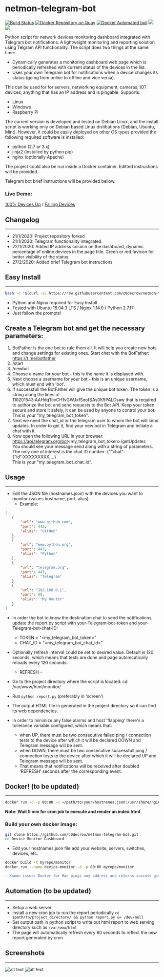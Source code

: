# netmon-telegram-bot
[![Build Status](https://travis-ci.org/circa10a/device-monitor-dashboard.svg?branch=master)](https://travis-ci.org/circa10a/device-monitor-dashboard)
[![Docker Repository on Quay](https://quay.io/repository/circa10a/device-monitor-dashboard/status "Docker Repository on Quay")](https://quay.io/repository/circa10a/device-monitor-dashboard)
[![Docker Automated buil](https://img.shields.io/docker/automated/jrottenberg/ffmpeg.svg)](https://hub.docker.com/r/circa10a/device-monitor-dashboard/)
[![](https://images.microbadger.com/badges/image/circa10a/device-monitor-dashboard.svg)](https://microbadger.com/images/circa10a/device-monitor-dashboard "Get your own image badge on microbadger.com")
[![](https://images.microbadger.com/badges/version/circa10a/device-monitor-dashboard.svg)](https://microbadger.com/images/circa10a/device-monitor-dashboard "Get your own version badge on microbadger.com")

Python script for network devices monitoring dashboard integrated with Telegram bot notifications. A lightweight monitoring and reporting solution using Telgram API functionality. The script does two things at the same time:
* Dynamically generates a monitoring dashboard web page which is periodically refreshed with current status of the devices in the list.
* Uses your own Telegram bot for notifications when a device changes its status (going from online to offline and vice versa).

This can be used for for servers, networking equipment, cameras, IOT devices, anything that has an IP address and is pingable.
Supports:
 * Linux
 * Windows
 * Raspberry Pi

The current version is developed and tested on Debian Linux, and the install script is working only on Debian based Linux distibutions (Debian, Ubuntu, Mint). However, it could be easily deployed on other OS types provided the following required software is installed:
* python (2.7 or 3.x)
* jinja2 (installed by python pip)
* nginx (optionally Apache)

The project could also be run inside a Docker container. 
Editted instructions will be provided.

Telegram bot brief instructions will be provided bellow.

### Live Demo:
[100% Devices Up](http://caleblemoine.dev/monitor/) / [Failing Devices](http://caleblemoine.dev/monitor/fail)


## Changelog
---
 - 21/1/2020: Project repository forked
 - 21/1/2020: Telegram functionality integrated.
 - 22/1/2020: Added IP address column on the dashboard, dynamic percentage of online devices in the page title. Green or red favicon for better visibility of the status.
 - 27/2/2020: Added brief Telegram bot instructions

## Easy Install
---

```bash
bash -c "$(curl -sL https://raw.githubusercontent.com/c0decrow/netmon-telegram-bot/master/install.sh)"
```

- Python and Nginx required for Easy Install
- Tested with Ubuntu 18.04.3 LTS / Nginx 1.14.0 / Python 2.7.17
- Just follow the prompts!

## Create a Telegram bot and get the necessary parameters:

1. BotFather is the one bot to rule them all. It will help you create new bots and change settings for existing ones. 
Start chat with the BotFather: https://t.me/botfather
2. /start
3. /newbot
4. Choose a name for your bot - this is the name it is displayed with.
5. Next choose a username for your bot - this is an unique username, which must end with 'bot'.
6. If successfull the BotFather will give the unique bot token. The token is a string along the lines of 110201543:AAHdqTcvCH1vGWJxfSeofSAs0K5PALDsaw that is required to authorize the bot and send requests to the Bot API. Keep your token secure and store it safely, it can be used by anyone to control your bot.</br>
This is your "my_telegram_bot_token".
7. Next we need the chat_id or the telegram user to whom the bot will send updates. In order to get it, find your new bot in Telegram and initiate a chat with it. 
8. Now open the following URL in your browser:</br>
https://api.telegram.org/bot<my_telegram_bot_token>/getUpdates</br>
You should see your message send along with a string of parameters. The only one of interest is the chat ID number: {""chat":{"id":XXXXXXXXX,...} </br>
This is your "my_telegram_bot_chat_id".

## Usage
---
- Edit the JSON file (hostnames.json) with the devices you want to monitor (values hostname, port, alias).
  - Example:

 ```json
[
    {
        "url": "www.github.com",
        "port": 443,
        "alias": "GitHub"
    },
    {
        "url": "www.python.org",
        "port": 443,
        "alias": "Python"
    },
    {
        "url": "telegram.org",
        "port": 443,
        "alias": "Telegram"
    },
    {
        "url": "192.168.0.1",
        "port": 80,
        "alias": "My Router"
    }
]
 ```

- In order the bot to know the destination chat to send the notifications, update the report.py script with your-Telegram-bot-token and your-Telegram-bot-chat-ID:
  - TOKEN = "<my_telegram_bot_token>"
  - CHAT_ID = "<my_telegram_bot_chat_id>"
  
- Optionally refresh interval could be set to desired value. Default is 120 seconds, which means that tests are done and page automcatically reloads every 120 seconds:
  - REFRESH = <value> 

- Go to the project directory where the script is located:
cd /var/www/html/monitor/
- Run `python report.py` (preferably in 'screen')
- The output HTML file in generated in the project directory so it can find its web dependencies.
- In order to minimize any false alarms and host 'flapping' there's a tollerance variable configured, which means that:
  - when UP, there must be two consecutive failed ping / connection tests to the device after which it will be declared DOWN and Telegram message will be sent.
  - when DOWN, there must be two consecutive successfull ping / connection tests to the device after which it will be declared UP and Telegram message will be sent.
  - That means that notifications will be received after doubled 'REFRESH' seconds after the corresponding event.

## Docker! (to be updated)
---

```bash
docker run -d -p 80:80 -v ~/path/to/your/hostnames.json:/usr/share/nginx/html/hostnames.json --name monitor circa10a/device-monitor-dashboard
```

**Note: Wait 5 min for cron job to execute and render an index.html**

### Build your own docker image:

```bash
git clone https://github.com/c0decrow/netmon-telegram-bot.git
cd Device-Monitor-Dashboard
```

- Edit your hostnames.json file add your website, servers, switches, devices, etc.
```bash
docker build -t myrepo/monitor
docker run --name device-monitor -d -p 80:80 myrepo/monitor
```

```diff
- Known issue: Docker for Mac pings any address and returns success giving false results.
```

## Automation (to be updated)
---
- Setup a web server
- Install a new cron job to run the report periodically `cd $path/to/project_directory/ && python report.py &> /dev/null`
- Set output path in python script to write out html report to web serving directory such as `/var/www/html`
- The page will automatically refresh every 60 seconds to reflect the new report generated by cron

## Screenshots
---
![alt text](https://i.imgur.com/pKM4avZ.png)
![alt text](https://i.imgur.com/bLrZN7z.png)

